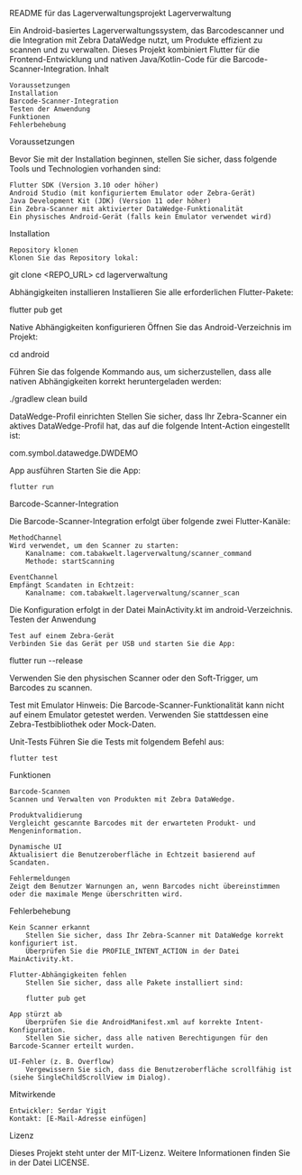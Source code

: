 README für das Lagerverwaltungsprojekt
Lagerverwaltung

Ein Android-basiertes Lagerverwaltungssystem, das Barcodescanner und die Integration mit Zebra DataWedge nutzt, um Produkte effizient zu scannen und zu verwalten. Dieses Projekt kombiniert Flutter für die Frontend-Entwicklung und nativen Java/Kotlin-Code für die Barcode-Scanner-Integration.
Inhalt

    Voraussetzungen
    Installation
    Barcode-Scanner-Integration
    Testen der Anwendung
    Funktionen
    Fehlerbehebung

Voraussetzungen

Bevor Sie mit der Installation beginnen, stellen Sie sicher, dass folgende Tools und Technologien vorhanden sind:

    Flutter SDK (Version 3.10 oder höher)
    Android Studio (mit konfiguriertem Emulator oder Zebra-Gerät)
    Java Development Kit (JDK) (Version 11 oder höher)
    Ein Zebra-Scanner mit aktivierter DataWedge-Funktionalität
    Ein physisches Android-Gerät (falls kein Emulator verwendet wird)

Installation

    Repository klonen
    Klonen Sie das Repository lokal:

git clone <REPO_URL>
cd lagerverwaltung

Abhängigkeiten installieren
Installieren Sie alle erforderlichen Flutter-Pakete:

flutter pub get

Native Abhängigkeiten konfigurieren
Öffnen Sie das Android-Verzeichnis im Projekt:

cd android

Führen Sie das folgende Kommando aus, um sicherzustellen, dass alle nativen Abhängigkeiten korrekt heruntergeladen werden:

./gradlew clean build

DataWedge-Profil einrichten
Stellen Sie sicher, dass Ihr Zebra-Scanner ein aktives DataWedge-Profil hat, das auf die folgende Intent-Action eingestellt ist:

com.symbol.datawedge.DWDEMO

App ausführen
Starten Sie die App:

    flutter run

Barcode-Scanner-Integration

Die Barcode-Scanner-Integration erfolgt über folgende zwei Flutter-Kanäle:

    MethodChannel
    Wird verwendet, um den Scanner zu starten:
        Kanalname: com.tabakwelt.lagerverwaltung/scanner_command
        Methode: startScanning

    EventChannel
    Empfängt Scandaten in Echtzeit:
        Kanalname: com.tabakwelt.lagerverwaltung/scanner_scan

Die Konfiguration erfolgt in der Datei MainActivity.kt im android-Verzeichnis.
Testen der Anwendung

    Test auf einem Zebra-Gerät
    Verbinden Sie das Gerät per USB und starten Sie die App:

flutter run --release

Verwenden Sie den physischen Scanner oder den Soft-Trigger, um Barcodes zu scannen.

Test mit Emulator
Hinweis: Die Barcode-Scanner-Funktionalität kann nicht auf einem Emulator getestet werden. Verwenden Sie stattdessen eine Zebra-Testbibliothek oder Mock-Daten.

Unit-Tests
Führen Sie die Tests mit folgendem Befehl aus:

    flutter test

Funktionen

    Barcode-Scannen
    Scannen und Verwalten von Produkten mit Zebra DataWedge.

    Produktvalidierung
    Vergleicht gescannte Barcodes mit der erwarteten Produkt- und Mengeninformation.

    Dynamische UI
    Aktualisiert die Benutzeroberfläche in Echtzeit basierend auf Scandaten.

    Fehlermeldungen
    Zeigt dem Benutzer Warnungen an, wenn Barcodes nicht übereinstimmen oder die maximale Menge überschritten wird.

Fehlerbehebung

    Kein Scanner erkannt
        Stellen Sie sicher, dass Ihr Zebra-Scanner mit DataWedge korrekt konfiguriert ist.
        Überprüfen Sie die PROFILE_INTENT_ACTION in der Datei MainActivity.kt.

    Flutter-Abhängigkeiten fehlen
        Stellen Sie sicher, dass alle Pakete installiert sind:

        flutter pub get

    App stürzt ab
        Überprüfen Sie die AndroidManifest.xml auf korrekte Intent-Konfiguration.
        Stellen Sie sicher, dass alle nativen Berechtigungen für den Barcode-Scanner erteilt wurden.

    UI-Fehler (z. B. Overflow)
        Vergewissern Sie sich, dass die Benutzeroberfläche scrollfähig ist (siehe SingleChildScrollView im Dialog).

Mitwirkende

    Entwickler: Serdar Yigit
    Kontakt: [E-Mail-Adresse einfügen]

Lizenz

Dieses Projekt steht unter der MIT-Lizenz. Weitere Informationen finden Sie in der Datei LICENSE.
